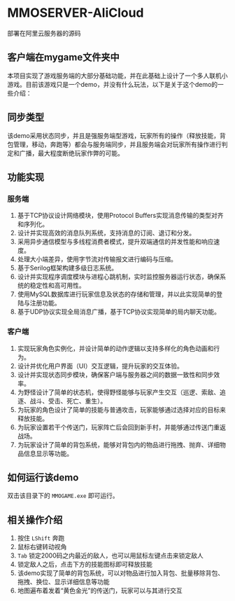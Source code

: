 # MMOSERVER-AliCloud
部署在阿里云服务器的源码
## 客户端在mygame文件夹中
本项目实现了游戏服务端的大部分基础功能，并在此基础上设计了一个多人联机小游戏。目前该游戏只是一个demo，并没有什么玩法，以下是关于这个demo的一些介绍：

## 同步类型

该demo采用状态同步，并且是强服务端型游戏，玩家所有的操作（释放技能，背包管理，移动，奔跑等）都会与服务端同步，并且服务端会对玩家所有操作进行判定和广播，最大程度断绝玩家作弊的可能。

## 功能实现

### 服务端

1. 基于TCP协议设计网络模块，使用Protocol Buffers实现消息传输的类型对齐和序列化。
2. 设计并实现高效的消息队列系统，支持消息的订阅、退订和分发。
3. 采用异步通信模型与多线程消费者模式，提升双端通信的并发性能和响应速度。
4. 处理大小端差异，使用字节流对传输报文进行编码与压缩。
5. 基于Serilog框架构建多级日志系统。
6. 设计并实现程序调度模块与进程心跳机制，实时监控服务器运行状态，确保系统的稳定性和高可用性。
7. 使用MySQL数据库进行玩家信息及状态的存储和管理，并以此实现简单的登陆与注册功能。
8. 基于UDP协议实现全局消息广播，基于TCP协议实现简单的局内聊天功能。

### 客户端

1. 实现玩家角色实例化，并设计简单的动作逻辑以支持多样化的角色动画和行为。
2. 设计并优化用户界面（UI）交互逻辑，提升玩家的交互体验。
3. 设计并实现状态同步模块，确保客户端与服务器之间的数据一致性和同步效率。
4. 为野怪设计了简单的状态机，使得野怪能够与玩家产生交互（巡逻、索敌、追逐、战斗、受击、死亡、重生）。
5. 为玩家的角色设计了简单的技能与普通攻击，玩家能够通过选择对应的目标来释放技能。
6. 为玩家设置若干个传送门，玩家阵亡后会回到新手村，并能够通过传送门重返战场。
7. 为玩家设计了简单的背包系统，能够对背包内的物品进行拖拽、抛弃、详细物品信息显示等功能。

## 如何运行该demo

双击该目录下的 `MMOGAME.exe` 即可运行。

## 相关操作介绍

1. 按住 `LShift` 奔跑
2. 鼠标右键转动视角
3. `Tab` 锁定2000码之内最近的敌人，也可以用鼠标左键点击来锁定敌人
4. 锁定敌人之后，点击下方的技能图标即可释放技能
5. 该demo实现了简单的背包系统，可以对物品进行加入背包、批量移除背包、拖拽、换位、显示详细信息等功能
6. 地图遍布着发着“黄色金光”的传送门，玩家可以与其进行交互
